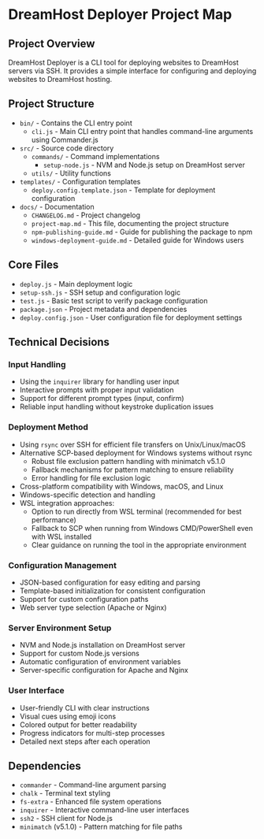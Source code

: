 # DreamHost Deployer Project Map

## Project Overview
DreamHost Deployer is a CLI tool for deploying websites to DreamHost servers via SSH. It provides a simple interface for configuring and deploying websites to DreamHost hosting.

## Project Structure
- `bin/` - Contains the CLI entry point
  - `cli.js` - Main CLI entry point that handles command-line arguments using Commander.js
- `src/` - Source code directory
  - `commands/` - Command implementations
    - `setup-node.js` - NVM and Node.js setup on DreamHost server
  - `utils/` - Utility functions
- `templates/` - Configuration templates
  - `deploy.config.template.json` - Template for deployment configuration
- `docs/` - Documentation
  - `CHANGELOG.md` - Project changelog
  - `project-map.md` - This file, documenting the project structure
  - `npm-publishing-guide.md` - Guide for publishing the package to npm
  - `windows-deployment-guide.md` - Detailed guide for Windows users

## Core Files
- `deploy.js` - Main deployment logic
- `setup-ssh.js` - SSH setup and configuration logic
- `test.js` - Basic test script to verify package configuration
- `package.json` - Project metadata and dependencies
- `deploy.config.json` - User configuration file for deployment settings

## Technical Decisions

### Input Handling
- Using the `inquirer` library for handling user input
- Interactive prompts with proper input validation
- Support for different prompt types (input, confirm)
- Reliable input handling without keystroke duplication issues

### Deployment Method
- Using `rsync` over SSH for efficient file transfers on Unix/Linux/macOS
- Alternative SCP-based deployment for Windows systems without rsync
  - Robust file exclusion pattern handling with minimatch v5.1.0
  - Fallback mechanisms for pattern matching to ensure reliability
  - Error handling for file exclusion logic
- Cross-platform compatibility with Windows, macOS, and Linux
- Windows-specific detection and handling
- WSL integration approaches:
  - Option to run directly from WSL terminal (recommended for best performance)
  - Fallback to SCP when running from Windows CMD/PowerShell even with WSL installed
  - Clear guidance on running the tool in the appropriate environment

### Configuration Management
- JSON-based configuration for easy editing and parsing
- Template-based initialization for consistent configuration
- Support for custom configuration paths
- Web server type selection (Apache or Nginx)

### Server Environment Setup
- NVM and Node.js installation on DreamHost server
- Support for custom Node.js versions
- Automatic configuration of environment variables
- Server-specific configuration for Apache and Nginx

### User Interface
- User-friendly CLI with clear instructions
- Visual cues using emoji icons
- Colored output for better readability
- Progress indicators for multi-step processes
- Detailed next steps after each operation

## Dependencies
- `commander` - Command-line argument parsing
- `chalk` - Terminal text styling
- `fs-extra` - Enhanced file system operations
- `inquirer` - Interactive command-line user interfaces
- `ssh2` - SSH client for Node.js
- `minimatch` (v5.1.0) - Pattern matching for file paths 